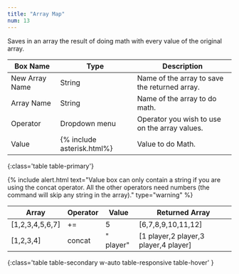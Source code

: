 ```yaml
---
title: "Array Map"
num: 13
---
```


Saves in an array the result of doing math with every value of the original array.

| Box Name | Type | Description | 
|-------|--------|--------
New Array Name | String | Name of the array to save the returned array.
Array Name | String | Name of the array to do math.
Operator | Dropdown menu | Operator you wish to use on the array values.
Value | {% include asterisk.html%} | Value to do Math.
{:class='table table-primary'}

{% include alert.html text="Value box can only contain a string if you are using the concat operator. All the other operators need numbers (the command will skip any string in the array)." type="warning" %}

| Array | Operator | Value |  Returned Array | 
|-------|--------|--------|--------|
|[1,2,3,4,5,6,7]|+=|5|[6,7,8,9,10,11,12]|
|[1,2,3,4]|concat|" player"|[1 player,2 player,3 player,4 player]|
{:class='table table-secondary w-auto table-responsive table-hover' }
